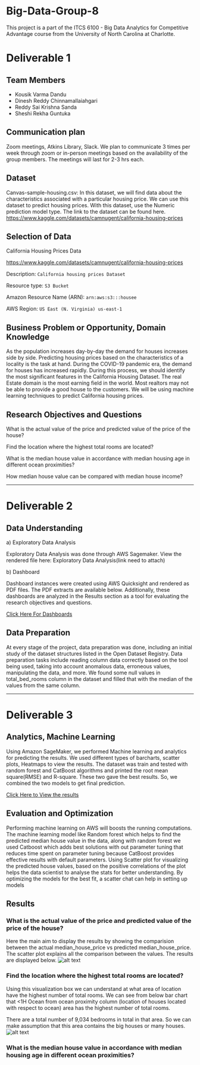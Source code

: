 # Big-Data-Group-8
This project is a part of the ITCS 6100 - Big Data Analytics for Competitive Advantage course from the University of North Carolina at Charlotte.
# Deliverable 1

## Team Members
* Kousik Varma Dandu
* Dinesh Reddy Chinnamallaiahgari
* Reddy Sai Krishna Sanda
* Sheshi Rekha Guntuka

## Communication plan
Zoom meetings, Atkins Library, Slack. 
We plan to communicate 3 times per week through zoom or in-person meetings based on the availability of the group members. The meetings will last for 2-3 hrs each. 

## Dataset
Canvas-sample-housing.csv: In this dataset, we will find data about the characteristics associated with a particular housing price. We can use this dataset to predict housing prices. With this dataset, use the Numeric prediction model type. The link to the dataset can be found here. https://www.kaggle.com/datasets/camnugent/california-housing-prices

## Selection of Data
California Housing Prices Data

https://www.kaggle.com/datasets/camnugent/california-housing-prices

Description:  ```California housing prices Dataset```

Resource type: 
```S3 Bucket```

Amazon Resource Name (ARN): 
```arn:aws:s3:::housee```

AWS Region: 
```US East (N. Virginia) us-east-1```

## Business Problem or Opportunity, Domain Knowledge 
As the population increases day-by-day the demand for houses increases side by side. Predicting housing prices based on the characteristics of a locality is the task at hand. During the COVID-19 pandemic era, the demand for houses has increased rapidly. During this process, we should identify the most significant features in the California Housing Dataset. The real Estate domain is the most earning field in the world. Most realtors may not be able to provide a good house to the customers. We will be using machine learning techniques to predict California housing prices.

## Research Objectives and Questions
What is the actual value of the price and predicted value of the price of the house?

Find the location where the highest total rooms are located?  

What is the median house value in accordance with median housing age in different ocean proximities? 

How median house value can be compared with median house income?

-----------------------------------------------------------------------------------------------------------------------------------------------------------------------

# Deliverable 2

## Data Understanding

a) Exploratory Data Analysis

Exploratory Data Analysis was done through AWS Sagemaker. View the rendered file here: Exploratory Data Analysis(link need to attach)

b) Dashboard

Dashboard instances were created using AWS Quicksight and rendered as PDF files. The PDF extracts are available below. Additionally, these dashboards are analyzed in the Results section as a tool for evaluating the research objectives and questions.

[Click Here For Dashboards](https://github.com/saikrishnasanda/bigdata/blob/main/Project%20Files/AWS%20Quicksight/AWS%20Quicksight.pdf)



## Data Preparation
At every stage of the project, data preparation was done, including an initial study of the dataset structures listed in the Open Dataset Registry. Data preparation tasks include reading column data correctly based on the tool being used, taking into account anomalous data, erroneous values, manipulating the data, and more.  We found some null values in total_bed_rooms column in the dataset and filled that with the median of the values from the same column.

-----------------------------------------------------------------------------------------------------------------------------------------------------------------------

# Deliverable 3  

## Analytics, Machine Learning
Using Amazon SageMaker, we performed Machine learning and analytics for predicting the results. We used different types of barcharts, scatter plots, Heatmaps to view the results. The dataset was train and tested with random forest and CatBoost algorithms and printed the root mean square(RMSE) and R-square. These two gave the best results. So, we combined the two models to get final prediction. 

[Click Here to View the results](https://github.com/saikrishnasanda/bigdata/blob/main/Project%20Files/AWS%20Sagemaker/house%20price%20prediction.ipynb)

## Evaluation and Optimization
Performing machine learning on AWS will boosts the running computations. The machine learning model like Random forest which helps to find the predicted median house value in the data, along with random forest we used Catboost which adds best solutions with out parameter tuning that reduces time spent on parameter tuning because CatBoost provides effective results with default parameters. Using Scatter plot for visualizing the predicted house values, based on the positive correlations of the plot helps the data scientist to analyse the stats for better understanding. By optimizing the models for the best fit, a scatter chat can help in setting up models

## Results
### What is the actual value of the price and predicted value of the price of the house?
Here the main aim to display the results by showing the comparision between the actual median_house_price vs predicted median_house_price. The scatter plot explains all the comparison between the values. The results are displayed below.
![alt text](https://github.com/saikrishnasanda/bigdata/blob/main/Project%20Files/Results/prediction.png)


### Find the location where the highest total rooms are located?
Using this visualization box we can understand at what area of location have the highest number of total rooms. We can see from below bar chart that <1H Ocean from ocean proximity column (location of houses located with respect to ocean) area has the highest number of total rooms. 

There are a total number of 9,034 bedrooms in total in that area. So we can make assumption that this area contains the big houses or many houses.
![alt text](https://github.com/saikrishnasanda/bigdata/blob/main/Project%20Files/Results/Highest%20rooms%20located.jpg)

### What is the median house value in accordance with median housing age in different ocean proximities?


